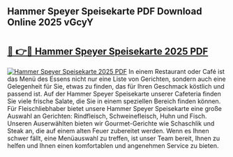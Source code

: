 ## Hammer Speyer Speisekarte PDF Download Online 2025 vGcyY

# <h2><a href="http://gc8aphh.nevu.top/?p=Hammer+Speyer+Speisekarte">🔗 👉🔴 Hammer Speyer Speisekarte 2025 PDF</a></h2>

[![Hammer Speyer Speisekarte 2025 PDF](https://i.imgur.com/dBaPXMq.png)](http://gc8aphh.nevu.top/?p=Hammer+Speyer+Speisekarte)
In einem Restaurant oder Café ist das Menü des Essens nicht nur eine Liste von Gerichten, sondern auch eine Gelegenheit für Sie, etwas zu finden, das für Ihren Geschmack köstlich und passend ist. Auf der Hammer Speyer Speisekarte unserer Cafeteria finden Sie viele frische Salate, die Sie in einem speziellen Bereich finden können. Für Fleischliebhaber bietet unsere Hammer Speyer Speisekarte eine große Auswahl an Gerichten: Rindfleisch, Schweinefleisch, Huhn und Fisch. Unseren Auserwählten bieten wir Gourmet-Gerichte wie Schaschlik und Steak an, die auf einem alten Feuer zubereitet werden. Wenn es Ihnen schwer fällt, eine Menüauswahl zu treffen, ist unser Team bereit, Ihnen zu helfen und Ihnen einen komfortablen und angenehmen Service zu bieten.
